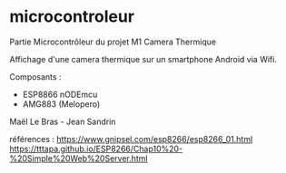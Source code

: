 # microcontroleur
Partie Microcontrôleur du projet M1 Camera Thermique

Affichage d'une camera thermique sur un smartphone Android via Wifi.

Composants : 
  - ESP8866 nODEmcu 
  - AMG883 (Melopero)

Maël Le Bras - Jean Sandrin

références : 
https://www.gnipsel.com/esp8266/esp8266_01.html
https://tttapa.github.io/ESP8266/Chap10%20-%20Simple%20Web%20Server.html
